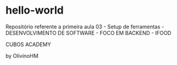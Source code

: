 # hello-world
Repositório referente a primeira aula 03 - Setup de ferramentas - DESENVOLVIMENTO DE SOFTWARE - FOCO EM BACKEND - IFOOD 

CUBOS ACADEMY

by OlivinoHM